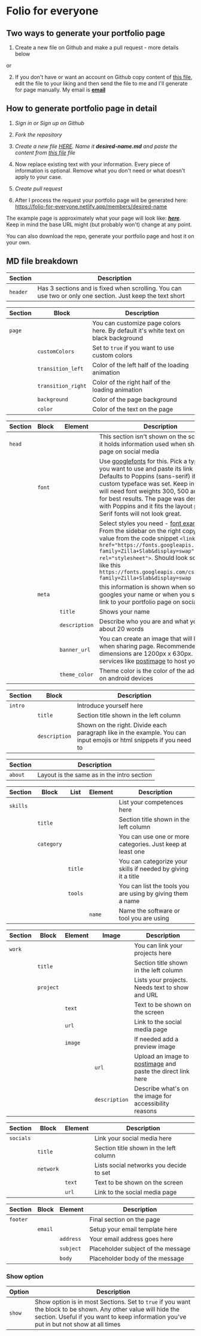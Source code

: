 # Folio for everyone

## Two ways to generate your portfolio page

1. Create a new file on Github and make a pull request - more details below

or 

2. If you don't have or want an account on Github copy content of [this file](https://raw.githubusercontent.com/ronca85/folio-for-everyone/master/src/members/example.md), edit the file to your liking and then send the file to me and I'll generate for page manually. My email is **[email](mailto:marko.ronik@gmail.com)**

## How to generate portfolio page in detail

1. *Sign in or Sign up on Github*

2. *Fork the repository*

3. *Create a new file [HERE](https://github.com/ronca85/folio-for-everyone/new/master/src/members). Name it **_desired-name.md_** and paste the content from [this file](https://raw.githubusercontent.com/ronca85/folio-for-everyone/master/src/members/example.md) file*

4. Now replace existing text with your information. Every piece of information is optional. Remove what you don't need or what doesn't apply to your case.

5. *Create pull request*

6. After I process the request your portfolio page will be generated here: https://folio-for-everyone.netlify.app/members/desired-name

The example page is approximately what your page will look like: **_[here](https://folio-for-everyone.netlify.app/members/example)_**. Keep in mind the base URL might (but probably won't) change at any point.

You can also download the repo, generate your portfolio page and host it on your own.

## MD file breakdown

| Section  | Description                                                                                               |
| -------- | --------------------------------------------------------------------------------------------------------- |
| `header` | Has 3 sections and is fixed when scrolling. You can use two or only one section. Just keep the text short |

| Section    | Block              | Description                                                                        |
| ---------- | ------------------ | ---------------------------------------------------------------------------------- |
| `page`     |                    | You can customize page colors here. By default it's white text on black background |
|            | `customColors`     | Set to `true` if you want to use custom colors                                     |
|            | `transition_left`  | Color of the left half of the loading animation                                    |
|            | `transition_right` | Color of the right half of the loading animation                                   |
|            | `background`       | Color of the page background                                                       |
|            | `color`            | Color of the text on the page                                                      |

| Section    | Block  | Element       | Description                                                                    |
| ---------- | ------ | ------------- | ------------------------------------------------------------------------------ |
| `head`     |        |               | This section isn't shown on the screen but it holds information used when sharing the page on social media |
|            | `font` |               | Use [googlefonts](https://fonts.google.com/) for this. Pick a typeface you want to use and paste its link here. Defaults to Poppins (sans-serif) if no custom typeface was set. Keep in mind you will need font weights 300, 500 and 700 for best results. The page was designed with Poppins and it fits the layout perfectly. Serif fonts will not look great. |
|            |        |               | Select styles you need - [font example](https://fonts.google.com/specimen/Zilla+Slab?sidebar.open=true&selection.family=Zilla+Slab). From the sidebar on the right copy the href value from the code snippet ```<link href="https://fonts.googleapis.com/css2?family=Zilla+Slab&display=swap" rel="stylesheet">```. Should look something like this ```https://fonts.googleapis.com/css2?family=Zilla+Slab&display=swap``` |
|            | `meta` |               | this information is shown when someone googles your name or when you share the link to your portfolio page on social media |
|            |        | `title`       | Shows your name                                        |
|            |        | `description` | Describe who you are and what you do in about 20 words |
|            |        | `banner_url`  | You can create an image that will be shown when sharing page. Recommended dimensions are 1200px x 630px. Use services like [postimage](https://postimages.org/) to host your image |
|            |        | `theme_color` | Theme color is the color of the address bar on android devices |

| Section    | Block         | Description                                                   |
| ---------- | ------------- | ------------------------------------------------------------- |
| `intro`    |               | Introduce yourself here                                       |
|            | `title`       | Section title shown in the left column                        |
|            | `description` | Shown on the right. Divide each paragraph like in the example. You can input emojis or html snippets if you need to |

| Section    | Description                                                   |
| ---------- | ------------------------------------------------------------- |
| `about`    | Layout is the same as in the intro section                    |

| Section    | Block      | List    | Element | Description                                                   |
| ---------- | ---------- | ------- | ------- | ------------------------------------------------------------- |
| `skills`   |            |         |         | List your competences here                                    |
|            | `title`    |         |         | Section title shown in the left column                        |
|            | `category` |         |         | You can use one or more categories. Just keep at least one    |
|            |            | `title` |         | You can categorize your skills if needed by giving it a title |
|            |            | `tools` |         | You can list the tools you are using by giving them a name    |
|            |            |         | `name`  | Name the software or tool you are using                       |

| Section    | Block     | Element  | Image         | Description                                             |
| ---------- | --------- | -------- | ------------- | ------------------------------------------------------- |
| `work`     |           |          |               | You can link your projects here                         |
|            | `title`   |          |               | Section title shown in the left column                  |
|            | `project` |          |               | Lists your projects. Needs text to show and URL         |
|            |           | `text`   |               | Text to be shown on the screen                          |
|            |           | `url`    |               | Link to the social media page                           |
|            |           | `image`  |               | If needed add a preview image                           |
|            |           |          | `url`         | Upload an image to [postimage](https://postimages.org/) and paste the direct link here |
|            |           |          | `description` | Describe what's on the image for accessibility reasons |

| Section    | Block     | Element  | Description                                                   |
| ---------- | --------- | -------- | ------------------------------------------------------------- |
| `socials`  |           |          | Link your social media here                                   |
|            | `title`   |          | Section title shown in the left column                        |
|            | `network` |          | Lists social networks you decide to set                       |
|            |           | `text`   | Text to be shown on the screen                                |
|            |           | `url`    | Link to the social media page                                 |

| Section    | Block     | Element    | Description                        |
| ---------- | --------- | ---------- | ---------------------------------- |
| `footer`   |           |            | Final section on the page          |
|            | `email`   |            | Setup your email template here     |
|            |           | `address`  | Your email address goes here       |
|            |           | `subject`  | Placeholder subject of the message |
|            |           | `body`     | Placeholder body of the message    |

### Show option

| Option | Description                                               |
| ------ | --------------------------------------------------------- |
| `show` | Show option is in most Sections. Set to `true` if you want the block to be shown. Any other value will hide the section. Useful if you want to keep information you've put in but not show at all times |
